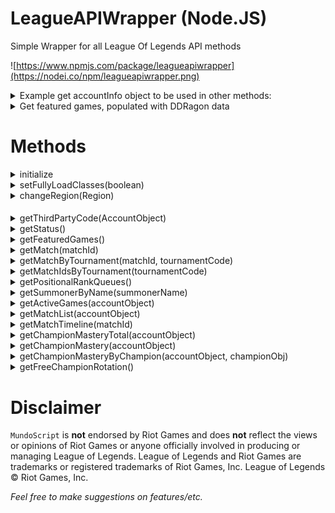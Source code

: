# LeagueAPIWrapper (Node.JS)
Simple Wrapper for all League Of Legends API methods

![https://www.npmjs.com/package/leagueapiwrapper](https://nodei.co/npm/leagueapiwrapper.png)

<details><summary>Example get accountInfo object to be used in other methods:</summary>

<p>

####

```javascript
let LeagueAPI = require('leagueapiwrapper');
LeagueAPI = new LeagueAPI(leagueAPIKey, Region.NA);

LeagueAPI.getSummonerByName('LeagueOfSausage')
    .then(function(accountInfo) {
        // do something with accountInfo
	console.log(accountInfo);
    })
    .catch(console.log);
```
</p>
</details>

<details><summary>Get featured games, populated with DDRagon data</summary>

<p>

####

```javascript
LeagueAPI.initialize()
    .then(function(){ return LeagueAPI.getFeaturedGames() })
    .then(function(data) {
        console.log(data);
    })
    .catch(console.log);
```
</p>
</details>

# Methods

<details><summary>initialize</summary>

<p>

####

```javascript
// Objects will now contain full objects, instead of id's. 
// E.G from 'mapId: 12' to 'mapObject: { id: 12 name: howlingAbyss ... }'
LeagueAPI.initialize()
    .then() {
    	// LeagueAPI returned objects will now have details from DDRagon API.
    })
    .catch(console.log);
```
</p>
</details>

<details><summary>setFullyLoadClasses(boolean)</summary>

<p>

####

```javascript
// Setting initialize() sets to true.
// Must call initialize if setting this to true
LeagueAPI.setFullyLoadClasses(false);
```
</p>
</details>

<details><summary>changeRegion(Region)</summary>

<p>

####

```javascript
// Changed Region for API calls
LeagueAPI.changeRegion(Region.NA);
```
</p>
</details>

####

<details><summary>getThirdPartyCode(AccountObject)</summary>

<p>

####
```javascript
// Returns thirdPartyCode. Note: will 'Forbidden' if no thirdPartyCode is available for the accountInfo/accountId
// Note: I don't have an accountId example that works here
LeagueAPI.getThirdPartyCode(accountId)
	.then(function(data) {
		console.log(data);
	})
	.catch(console.log);
```
</p>
</details>

<details><summary>getStatus()</summary>
	
<p>
	
####
```javascript
// Returns the status of the LeagueAPI endpoints 
LeagueAPI.getStatus()
	.then(console.log)
	.catch(console.log);
```
</p>
</details>

<details><summary>getFeaturedGames()</summary>
	
<p>
	
####
```javascript
// Returns the current featured games on League
LeagueAPI.getFeaturedGames()
	.then(console.log)
	.catch(console.log);
```
</p>
</details>

<details><summary>getMatch(matchId)</summary>
	
<p>
	
####
```javascript
// matchId taken from a getMatchList call
// Gets the Match object for the ID passed
LeagueAPI.getMatch(2970107953)
	.then(console.log)
	.catch(console.log);
```
</p>
</details>

<details><summary>getMatchByTournament(matchId, tournamentCode)</summary>
	
<p>
	
####
```javascript
// Gets the Match object for the ID passed with tournamentCode. Note: I don't have an example tournament code
LeagueAPI.getMatchByTournament(2970107953, tournamentCode)
	.then(console.log)
	.catch(console.log);
```
</p>
</details>

<details><summary>getMatchIdsByTournament(tournamentCode)</summary>
	
<p>

####
```javascript
// Gets the Match ids for the tournamentCode. Note: I don't have an example tournament code
LeagueAPI.getMatchIdsByTournament(tournamentCode)
	.then(console.log)
	.catch(console.log);
```
</p>
</details>

<details><summary>getPositionalRankQueues()</summary>
	
<p>

####
```javascript
LeagueAPI.getPositionalRankQueues()
	.then(console.log)
	.catch(console.log);
```
</p>
</details>

<details><summary>getSummonerByName(summonerName)</summary>
	
<p>

####
```javascript
// Returns an accountObject which can be used in other methods, or view account information on
LeagueAPI.getSummonerByName('LeagueOfDrMundo')
	.then(function(accountObject) {
		console.log(accountObject);
	})
	.catch(console.log);
```
</p>
</details>

<details><summary>getActiveGames(accountObject)</summary>
	
<p>
	
####
```javascript
LeagueAPI.getSummonerByName('LeagueOfDrMundo')
	.then(function(accountObject) {
		// Gets active games. Will return 404 if not currently in an active game
		return LeagueAPI.getActiveGames(accountObject);
	})
	.then(function(activeGames) { 
		console.log(activeGames);
	})
	.catch(console.log);
```
</p>
</details>

<details><summary>getMatchList(accountObject)</summary>
	
<p>
	
####
```javascript
LeagueAPI.getSummonerByName('LeagueOfDrMundo')
	.then(function(accountObject) {
		// Gets match list for the account
		return LeagueAPI.getMatchList(accountObject);
	})
	.then(function(activeGames) { 
		console.log(activeGames);
	})
	.catch(console.log);
```
</p>
</details>

<details><summary>getMatchTimeline(matchId)</summary>
	
<p>
	
####
```javascript
// Returns a timeline of the match
LeagueAPI.getMatchTimeline(3026936146)
	.then(console.log)
	.catch(console.log);
```
</p>
</details>

<details><summary>getChampionMasteryTotal(accountObject)</summary>
	
<p>
	
####
```javascript
LeagueAPI.getSummonerByName('LeagueOfSausage')
	.then(function(accountObj) {
		// Returns the total champion master (sum of all champion mastery for all champions)
		return LeagueAPI.getChampionMasteryTotal(accountObj);
	})
	.then(function(championMasteryTotal)
	{
		console.log(championMasteryTotal);
	})
	.catch(console.log);
```
</p>
</details>

<details><summary>getChampionMastery(accountObject)</summary>
	
<p>
	
####
```javascript
LeagueAPI.getSummonerByName('LeagueOfDrMundo')
	.then(function(accountObj) {
		// Returns a list of every single champion played by the account, along with mastery details
		return LeagueAPI.getChampionMastery(accountObj);
	})
	.then(function(championMasteryList)
	{
		console.log(championMasteryList);
	})
	.catch(console.log);
```
</p>
</details>

<details><summary>getChampionMasteryByChampion(accountObject, championObj)</summary>
	
<p>
	
####
```javascript
const drMundoChampId = 36;
const leagueOfDrMundoSummonerId = 'IE2WdICfZnhEWYPIBfHio7jxCeo1IFynclJAPquqENRrpeYK';

// Returns the championMastery details for the given account/accountId and champion/championId
LeagueAPI.getChampionMasteryByChampion(leagueOfDrMundoSummonerId, drMundoChampId)
	.then(console.log)
	.catch(console.log);
```
</p>
</details>

<details><summary>getFreeChampionRotation()</summary>
	
<p>
	
####
```javascript

// Returns details for the current champion rotation. Initialize first for details on each champion
LeagueAPI.getFreeChampionRotation()
	.then(console.log)
	.catch(console.log);
```
</p>
</details>

# Disclaimer

`MundoScript` is **not** endorsed by Riot Games and does **not** reflect the views or opinions of Riot Games or anyone officially involved in producing or managing League of Legends. League of Legends and Riot Games are trademarks or registered trademarks of Riot Games, Inc. League of Legends © Riot Games, Inc.


*Feel free to make suggestions on features/etc.*

